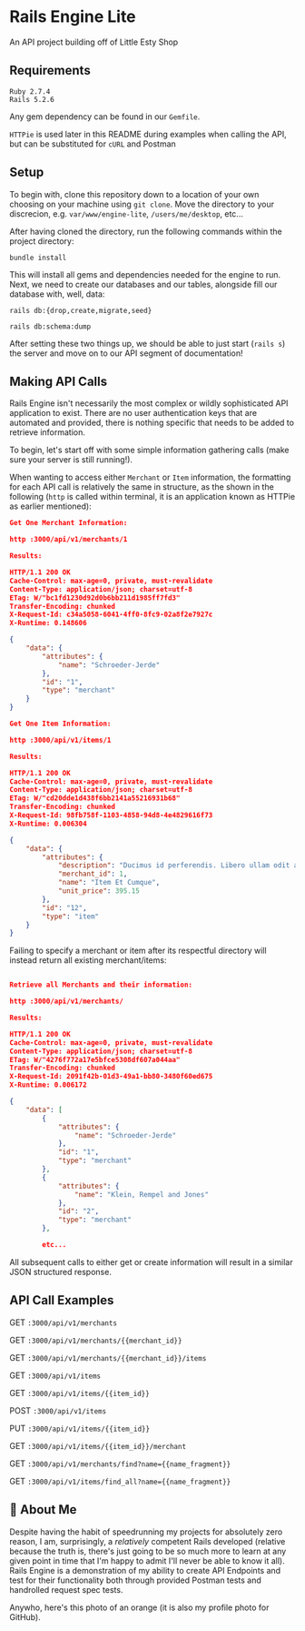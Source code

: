 
# Rails Engine Lite

An API project building off of Little Esty Shop


## Requirements

```
Ruby 2.7.4
Rails 5.2.6
```

Any gem dependency can be found in our `Gemfile`.

`HTTPie` is used later in this README during examples when calling the API, but can be substituted for `cURL` and Postman


## Setup

To begin with, clone this repository down to a location of your own choosing on your machine using `git clone`.
Move the directory to your discrecion, e.g. `var/www/engine-lite`, `/users/me/desktop`, etc...

After having cloned the directory, run the following commands within the project directory:

`
bundle install
`

This will install all gems and dependencies needed for the engine to run. Next, we need to create our databases and our tables, alongside fill our database with, well, data:

`rails db:{drop,create,migrate,seed}`

`rails db:schema:dump`

After setting these two things up, we should be able to just start (`rails s`) the server and move on to our API segment of documentation!






## Making API Calls 

Rails Engine isn't necessarily the most complex or wildly sophisticated API application to exist. There are no user authentication keys that are automated and provided, there is nothing specific that needs to be added to retrieve information.

To begin, let's start off with some simple information gathering calls (make sure your server is still running!).

When wanting to access either `Merchant` or `Item` information, the formatting for each API call is relatively the same in structure, as the shown in the following (`http` is called within terminal, it is an application known as HTTPie as earlier mentioned):

```json
Get One Merchant Information:

http :3000/api/v1/merchants/1

Results:

HTTP/1.1 200 OK
Cache-Control: max-age=0, private, must-revalidate
Content-Type: application/json; charset=utf-8
ETag: W/"bc1fd1230d92d0b6bb211d1985ff7fd3"
Transfer-Encoding: chunked
X-Request-Id: c34a5058-6041-4ff0-8fc9-02a8f2e7927c
X-Runtime: 0.148606

{
    "data": {
        "attributes": {
            "name": "Schroeder-Jerde"
        },
        "id": "1",
        "type": "merchant"
    }
}

```

```json
Get One Item Information:

http :3000/api/v1/items/1

Results:

HTTP/1.1 200 OK
Cache-Control: max-age=0, private, must-revalidate
Content-Type: application/json; charset=utf-8
ETag: W/"cd20dde1d438f6bb2141a55216931b68"
Transfer-Encoding: chunked
X-Request-Id: 98fb758f-1103-4858-94d8-4e4829616f73
X-Runtime: 0.006304

{
    "data": {
        "attributes": {
            "description": "Ducimus id perferendis. Libero ullam odit aut quisquam non. Rem eaque distinctio quos. Eaque nihil odit.",
            "merchant_id": 1,
            "name": "Item Et Cumque",
            "unit_price": 395.15
        },
        "id": "12",
        "type": "item"
    }
}

```

Failing to specify a merchant or item after its respectful directory will instead return all existing merchant/items:

```json

Retrieve all Merchants and their information:

http :3000/api/v1/merchants/

Results:

HTTP/1.1 200 OK
Cache-Control: max-age=0, private, must-revalidate
Content-Type: application/json; charset=utf-8
ETag: W/"4276f772a17e5bfce5308df607a044aa"
Transfer-Encoding: chunked
X-Request-Id: 2091f42b-01d3-49a1-bb80-3480f60ed675
X-Runtime: 0.006172

{
    "data": [
        {
            "attributes": {
                "name": "Schroeder-Jerde"
            },
            "id": "1",
            "type": "merchant"
        },
        {
            "attributes": {
                "name": "Klein, Rempel and Jones"
            },
            "id": "2",
            "type": "merchant"
        },

        etc...


```

All subsequent calls to either get or create information will result in a similar JSON structured response.
## API Call Examples

GET `:3000/api/v1/merchants`

GET `:3000/api/v1/merchants/{{merchant_id}}`

GET `:3000/api/v1/merchants/{{merchant_id}}/items` 

GET `:3000/api/v1/items`

GET `:3000/api/v1/items/{{item_id}}`

POST `:3000/api/v1/items`

PUT `:3000/api/v1/items/{{item_id}}`

GET `:3000/api/v1/items/{{item_id}}/merchant`

GET `:3000/api/v1/merchants/find?name={{name_fragment}}`

GET `:3000/api/v1/items/find_all?name={{name_fragment}}`
## 🚀 About Me
Despite having the habit of speedrunning my projects for absolutely zero reason, I am, surprisingly, a _relatively_ competent Rails developed (relative because the truth is, there's just going to be so much more to learn at any given point in time that I'm happy to admit I'll never be able to know it all). Rails Engine is a demonstration of my ability to create API Endpoints and test for their functionality both through provided Postman tests and handrolled request spec tests.

Anywho, here's this photo of an orange (it is also my profile photo for GitHub).


